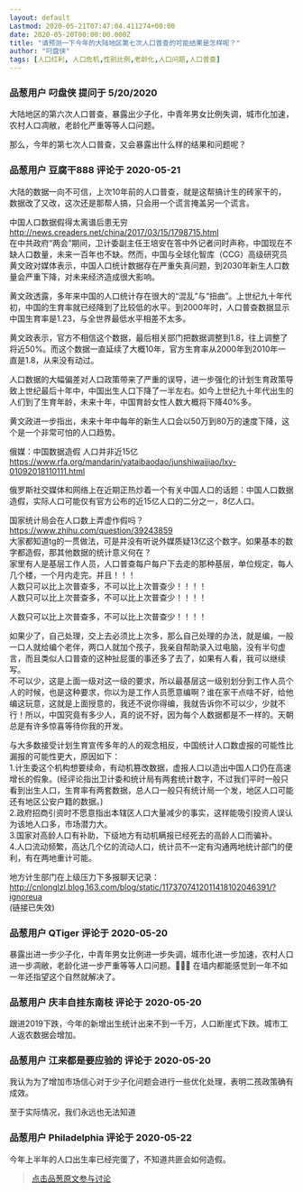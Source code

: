 ```yaml
---
layout: default
Lastmod: 2020-05-21T07:47:04.411274+00:00
date: 2020-05-20T00:00:00.000Z
title: "请预测一下今年的大陆地区第七次人口普查的可能结果是怎样呢？"
author: "叼盘侠"
tags: [人口红利, 人口危机,性别比例,老龄化,人口问题,人口普查]
---
```



### 品葱用户 **叼盘侠** 提问于 5/20/2020
    
大陆地区的第六次人口普查，暴露出少子化，中青年男女比例失调，城市化加速，农村人口凋敝，老龄化严重等等人口问题。  
  
那么，今年的第七次人口普查，又会暴露出什么样的结果和问题呢？
    
                

### 品葱用户 **豆腐干888** 评论于 2020-05-21
        
大陆的数据一向不可信，上次10年前的人口普查，就是这帮搞计生的砖家干的，数据改了又改，这次还是那帮人搞，只会用一个谎言掩盖另一个谎言。  
  
  
中国人口数据假得太离谱后患无穷  
http://news.creaders.net/china/2017/03/15/1798715.html  
在中共政府“两会”期间，卫计委副主任王培安在答中外记者问时声称，中国现在不缺人口数量，未来一百年也不缺。然而，中国与全球化智库（CCG）高级研究员黄文政对媒体表示，中国人口统计数据存在严重失真问题，到2030年新生人口数量会严重下降，对未来经济造成很大影响。  
  
黄文政透露，多年来中国的人口统计存在很大的“混乱”与“扭曲”。上世纪九十年代初，中国的生育率就已经降到了比较低的水平。到2000年时，人口普查数据显示中国生育率是1.23，与全世界最低水平相差不太多。  
  
黄文政表示，官方不相信这个数据，最后相关部门把数据调整到1.8，往上调整了将近50%。而这个数据一直延续了大概10年，官方生育率从2000年到2010年一直是1.8，从来没有动过。  
  
人口数据的大幅偏差对人口政策带来了严重的误导，进一步强化的计划生育政策导致上世纪最后十年中，中国出生人口下降了一半左右。如今上世纪九十年代出生的人们到了生育年龄，未来十年，中国育龄女性人数大概将下降40%多。  
  
黄文政进一步指出，未来十年中每年的新生人口会以50万到80万的速度下降，这个是一个非常可怕的人口趋势。  
  
  
  
俄媒：中国数据造假 人口并非近15亿  
https://www.rfa.org/mandarin/yataibaodao/junshiwaijiao/lxy-01092018110111.html  
  
俄罗斯社交媒体和网络上在近期正热炒着一个有关中国人口的话题：中国人口数据造假，实际人口可能仅有官方公布的近15亿人口的二分之一，8亿人口。  
  
  
  
国家统计局会在人口数上弄虚作假吗？  
https://www.zhihu.com/question/39243859  
大家都知道tg的一贯做法，可是并没有听说外媒质疑13亿这个数字。如果基本的数字都造假，那其他数据的统计意义何在？  
家里有人是基层工作人员，人口普查每户每户下去走的那种基层，单位规定，每人几个楼，一个月内走完。并且！！！  
人数只可以比上次普查多，不可以比上次普查少！！！！  
人数只可以比上次普查多，不可以比上次普查少！！！！  
  
人数只可以比上次普查多，不可以比上次普查少！！！！  
  
如果少了，自己处理，交上去必须比上次多，那么自己处理的办法，就是编，一般一口人就给编个老伴，两口人就加个孩子，我亲自帮助录入过电脑，没有半句虚言，而且类似人口普查的这种扯屁蛋的事还多了去了，如果有人看，我可以继续写。  
不可以少，这是上面一级对这一级的要求，所以最基层这一级别划分到工作人员个人的时候，也是这种要求，你以为是工作人员愿意编啊？谁在家干点啥不好，给他编这玩意，这就是上面授意的，我还不说你得编，我就告诉你不可以少，少就不行！所以，中国究竟有多少人，真的说不好，因为每个人数据都是不一样的。天朝总是有许多惊喜等待你我的开发。  
  
与大多数接受计划生育宣传多年的人的观念相反，中国统计人口数虚报的可能性比漏报的可能性更大，原因如下：  
1.计生委这个机构想要续命，有动机篡改数据，虚报人口以造出中国人口仍在高速增长的假象。(经评论指出卫计委和统计局有两套统计数字，不过我们平时一般只看到出生人口，生育率有两套数据，总人口一般只有统计局一个发，地区人口可能还有地区公安户籍的数据。)  
2.政府招商引资时不愿意指出本辖区人口大量减少的事实，这样能吸引投资人误认为该地人口多，市场潜力大。  
3.国家对高龄人口有补助，下级地方有动机瞒报已经死去的高龄人口而骗补。  
4.人口流动频繁，高达几个亿的流动人口，统计员不一定有沟通两地统计部门的便利，有在两地重计可能。  
  
地方计生部门在上级压力下多报聊天记录：  
http://cnlonglzl.blog.163.com/blog/static/1173707412011418102046391/?ignoreua  
(链接已失效)
        
                

### 品葱用户 **QTiger** 评论于 2020-05-20
        
暴露出进一步少子化，中青年男女比例进一步失调，城市化进一步加速，农村人口进一步凋敝，老龄化进一步严重等等人口问题。🤣🤣🤣 在墙内都能感觉到一年不如一年还指望这个自然就解决了。
        
                

### 品葱用户 **庆丰自挂东南枝** 评论于 2020-05-20
        
跟进2019下跌，今年的新增出生统计出来不到一千万，人口断崖式下跌。城市工人返农数据会增加。
        
                

### 品葱用户 **江来都是要应验的** 评论于 2020-05-20
        
我认为为了增加市场信心对于少子化问题会进行一些优化处理，表明二孩政策确有成效。  
  
  
至于实际情况，我们永远也无法知道
        
                

### 品葱用户 **Philadelphia** 评论于 2020-05-22
        
今年上半年的人口出生率已经完蛋了，不知道共匪会如何造假。
        
                





> [点击品葱原文参与讨论](https://pincong.rocks/question/25657)

